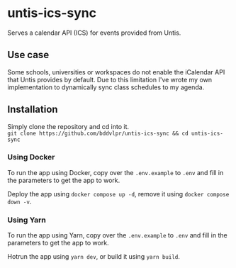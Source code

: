 # untis-ics-sync

Serves a calendar API (ICS) for events provided from Untis.

## Use case

Some schools, universities or workspaces do not enable the iCalendar API that Untis provides by default.
Due to this limitation I've wrote my own implementation to dynamically sync class schedules to my agenda.

## Installation

Simply clone the repository and cd into it.  
`git clone https://github.com/bddvlpr/untis-ics-sync && cd untis-ics-sync`

### Using Docker

To run the app using Docker, copy over the `.env.example` to `.env` and fill in the parameters to get the app to work.

Deploy the app using `docker compose up -d`, remove it using `docker compose down -v`.

### Using Yarn

To run the app using Yarn, copy over the `.env.example` to `.env` and fill in the parameters to get the app to work.

Hotrun the app using `yarn dev`, or build it using `yarn build`.
